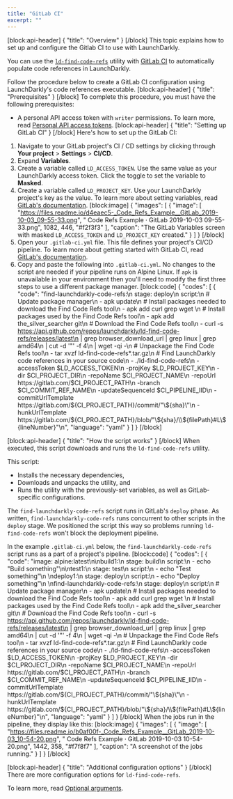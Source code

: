 ```yaml
---
title: "GitLab CI"
excerpt: ""
---
```

[block:api-header]
{
  "title": "Overview"
}
[/block]
This topic explains how to set up and configure the Gitlab CI to use with LaunchDarkly.

You can use the [`ld-find-code-refs`](https://github.com/launchdarkly/ld-find-code-refs/) utility with [GitLab CI](https://about.gitlab.com/product/continuous-integration/) to automatically populate code references in LaunchDarkly. 

Follow the procedure below to create a GitLab CI configuration using LaunchDarkly's code references executable.
[block:api-header]
{
  "title": "Prerequisites"
}
[/block]
To complete this procedure, you must have the following prerequisites:

* A personal API access token with `writer` permissions. To learn more, read [Personal API access tokens](doc:api-access-tokens).
[block:api-header]
{
  "title": "Setting up GitLab CI"
}
[/block]
Here's how to set up the GitLab CI:

1. Navigate to your GitLab project's CI / CD settings by clicking through **Your project** > **Settings** > **CI/CD**. 
2. Expand **Variables**. 
3. Create a variable called `LD_ACCESS_TOKEN`. Use the same value as your LaunchDarkly access token. Click the toggle to set the variable to **Masked**.
4. Create a variable called `LD_PROJECT_KEY`. Use your LaunchDarkly project's key as the value. To learn more about setting variables, read [GitLab's documentation](https://docs.gitlab.com/ee/ci/variables/#creating-a-custom-environment-variable).
[block:image]
{
  "images": [
    {
      "image": [
        "https://files.readme.io/d4eaec5-_Code_Refs_Example__GitLab_2019-10-03_09-55-33.png",
        " Code Refs Example · GitLab 2019-10-03 09-55-33.png",
        1082,
        446,
        "#f2f3f3"
      ],
      "caption": "The GitLab Variables screen with masked `LD_ACCESS_TOKEN` and `LD_PROJECT_KEY` created."
    }
  ]
}
[/block]
5. Open your `.gitlab-ci.yml` file. This file defines your project's CI/CD pipeline. To learn more about getting started with GitLab CI, read [GitLab's documentation](https://docs.gitlab.com/ee/ci/#getting-started).
6. Copy and paste the following into `.gitlab-ci.yml`. No changes to the script are needed if your pipeline runs on Alpine Linux. If `apk` is unavailable in your environment then you'll need to modify the first three steps to use a different package manager.
[block:code]
{
  "codes": [
    {
      "code": "find-launchdarkly-code-refs:\n  stage: deploy\n  script:\n    # Update package manager\n    - apk update\n    # Install packages needed to download the Find Code Refs tool\n    - apk add curl grep wget \n    # Install packages used by the Find Code Refs tool\n    - apk add the_silver_searcher git\n    # Download the Find Code Refs tool\n    - curl -s https://api.github.com/repos/launchdarkly/ld-find-code-refs/releases/latest\n       | grep browser_download_url | grep linux | grep amd64\n       | cut -d '\"' -f 4\n       | wget -qi -\n    # Unpackage the Find Code Refs tool\n    - tar xvzf ld-find-code-refs*.tar.gz\n    # Find LaunchDarkly code references in your source code\n    - ./ld-find-code-refs\n       -accessToken $LD_ACCESS_TOKEN\n       -projKey $LD_PROJECT_KEY\n       -dir $CI_PROJECT_DIR\n       -repoName $CI_PROJECT_NAME\n       -repoUrl https://gitlab.com/$CI_PROJECT_PATH\n       -branch $CI_COMMIT_REF_NAME\n       -updateSequenceId $CI_PIPELINE_IID\n       -commitUrlTemplate https://gitlab.com/${CI_PROJECT_PATH}/commit/\"\\${sha}\"\n       -hunkUrlTemplate https://gitlab.com/${CI_PROJECT_PATH}/blob/\"\\${sha}/\\${filePath}#L\\${lineNumber}\"\n",
      "language": "yaml"
    }
  ]
}
[/block]

[block:api-header]
{
  "title": "How the script works"
}
[/block]
When executed, this script downloads and runs the `ld-find-code-refs` utility. 

This script:
* Installs the necessary dependencies,
* Downloads and unpacks the utility, and
* Runs the utility with the previously-set variables, as well as GitLab-specific configurations.

The `find-launchdarkly-code-refs` script runs in GitLab's `deploy` phase. As written, `find-launchdarkly-code-refs` runs concurrent to other scripts in the `deploy` stage. We positioned the script this way so problems running `ld-find-code-refs` won't block the deployment pipeline. 

In the example `.gitlab-ci.yml` below, the `find-launchdarkly-code-refs` script runs as a part of a project's pipeline.
[block:code]
{
  "codes": [
    {
      "code": "image: alpine:latest\n\nbuild1:\n  stage: build\n  script:\n    - echo \"Build something\"\n\ntest1:\n  stage: test\n  script:\n    - echo \"Test something\"\n    \ndeploy1:\n  stage: deploy\n  script:\n    - echo \"Deploy something\"\n    \nfind-launchdarkly-code-refs:\n  stage: deploy\n  script:\n    # Update package manager\n    - apk update\n    # Install packages needed to download the Find Code Refs tool\n    - apk add curl grep wget \n    # Install packages used by the Find Code Refs tool\n    - apk add the_silver_searcher git\n    # Download the Find Code Refs tool\n    - curl -s https://api.github.com/repos/launchdarkly/ld-find-code-refs/releases/latest\n       | grep browser_download_url | grep linux | grep amd64\n       | cut -d '\"' -f 4\n       | wget -qi -\n    # Unpackage the Find Code Refs tool\n    - tar xvzf ld-find-code-refs*.tar.gz\n    # Find LaunchDarkly code references in your source code\n    - ./ld-find-code-refs\n       -accessToken $LD_ACCESS_TOKEN\n       -projKey $LD_PROJECT_KEY\n       -dir $CI_PROJECT_DIR\n       -repoName $CI_PROJECT_NAME\n       -repoUrl https://gitlab.com/$CI_PROJECT_PATH\n       -branch $CI_COMMIT_REF_NAME\n       -updateSequenceId $CI_PIPELINE_IID\n       -commitUrlTemplate https://gitlab.com/${CI_PROJECT_PATH}/commit/\"\\${sha}\"\n       -hunkUrlTemplate https://gitlab.com/${CI_PROJECT_PATH}/blob/\"\\${sha}/\\${filePath}#L\\${lineNumber}\"\n",
      "language": "yaml"
    }
  ]
}
[/block]
When the jobs run in the pipeline, they display like this:
[block:image]
{
  "images": [
    {
      "image": [
        "https://files.readme.io/b0af00f-_Code_Refs_Example__GitLab_2019-10-03_10-54-20.png",
        " Code Refs Example · GitLab 2019-10-03 10-54-20.png",
        1442,
        358,
        "#f7f8f7"
      ],
      "caption": "A screenshot of the jobs running."
    }
  ]
}
[/block]

[block:api-header]
{
  "title": "Additional configuration options"
}
[/block]
There are more configuration options for `ld-find-code-refs`. 

To learn more, read [Optional arguments](https://github.com/launchdarkly/ld-find-code-refs#optional-arguments).